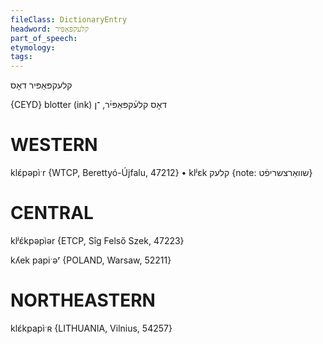 ```yaml
---
fileClass: DictionaryEntry
headword: קלעקפּאַפּיר
part_of_speech: 
etymology: 
tags: 
---
```

קלעקפּאַפּיר
דאָס

{CEYD}
blotter (ink) דאָס קלע֜קפּאַפּי֜ר, ־ן

WESTERN
========

klɛ́pəpìˑr {WTCP, Berettyó-Újfalu, 47212}
	•	klʲɛk קלעק {note: שוואַרצשריפֿט}

CENTRAL
========

klʲɛ́kpəpìər {ETCP, Sîg Felső Szek, 47223}

kʎek papiˑəʳ {POLAND, Warsaw, 52211}

NORTHEASTERN
==============

klɛ́kpapìˑʀ {LITHUANIA, Vilnius, 54257}